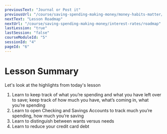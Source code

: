 ```yaml
---
previousText: "Journal or Post it"
previousUrl: "/course/saving-spending-making-money/money-habits-matter/journal-or-post-it"
nextText: "Lesson Roadmap"
nextUrl: "/course/saving-spending-making-money/interest-rates/roadmap"
lastLession: "true"
lastSession: "false"
courseModuleId: "5"
sessionId: "4"
pageId: "6"
---
```



# Lesson Summary 

<sparkle-character-intro position="right" character="jen">
Let's look at the highlights from today's lesson
</sparkle-character-intro>

1. Learn to keep track of what you’re  spending and what you have left over to save; keep track of how much you have, what’s coming in, what you’re spending
2. Learn to open Checking and Savings Accounts to track much you’re spending, how much you’re saving
3.  Learn to distinguish between wants versus needs
4. Learn to reduce your credit card debt